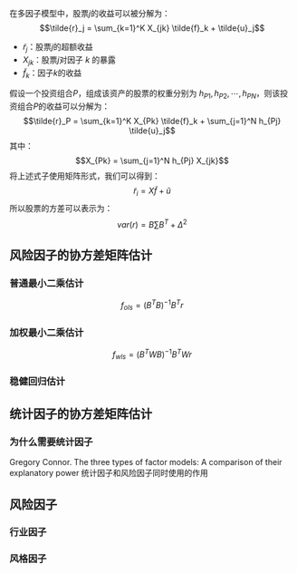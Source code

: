 在多因子模型中，股票$j$的收益可以被分解为：
$$\tilde{r}_j = \sum_{k=1}^K X_{jk} \tilde{f}_k + \tilde{u}_j$$

* $\tilde{r}_j$：股票$j$的超额收益
* $X_{jk}$：股票$j$对因子 $k$ 的暴露
* $\tilde{f}_k$：因子$k$的收益

假设一个投资组合$P$，组成该资产的股票的权重分别为 $h_{P1}, h_{P2},\cdots, h_{PN}$，则该投资组合$P$的收益可以分解为：
$$\tilde{r}_P = \sum_{k=1}^K X_{Pk} \tilde{f}_k + \sum_{j=1}^N h_{Pj} \tilde{u}_j$$
其中：
$$X_{Pk} = \sum_{j=1}^N h_{Pj} X_{jk}$$
将上述式子使用矩阵形式，我们可以得到：
$$\tilde{r}_i = X \tilde{f} + \tilde{u}$$
所以股票的方差可以表示为：
$$var(r)=B\sum B^T + \Delta^2$$

## 风险因子的协方差矩阵估计
### 普通最小二乘估计
$$f_{ols} = (B^TB)^{-1}B^Tr$$

### 加权最小二乘估计
$$f_{wls} = (B^TWB)^{-1}B^TWr$$

### 稳健回归估计

## 统计因子的协方差矩阵估计

### 为什么需要统计因子
Gregory Connor. The three types of factor models: A comparison of their explanatory power
统计因子和风险因子同时使用的作用

## 风险因子
### 行业因子

### 风格因子

